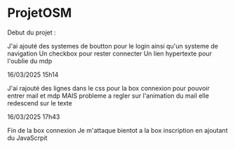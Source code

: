 # ProjetOSM

Debut du projet : 

J'ai ajouté des systemes de boutton pour le login ainsi qu'un systeme de navigation 
Un checkbox pour rester connecter 
Un lien hypertexte pour l'oublie du mdp 

16/03/2025 15h14

J'ai rajouté des lignes dans le css pour la box connexion pour pouvoir entrer mail et mdp MAIS probleme a regler sur l'animation du mail elle redescend sur le texte 

16/03/2025 17h43

Fin de la box connexion
Je m'attaque bientot a la box inscription en ajoutant du JavaScrpit